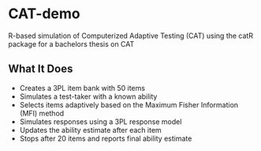 # CAT-demo
R-based simulation of Computerized Adaptive Testing (CAT) using the catR package for a bachelors thesis on CAT

## What It Does
- Creates a 3PL item bank with 50 items
- Simulates a test-taker with a known ability
- Selects items adaptively based on the Maximum Fisher Information (MFI) method
- Simulates responses using a 3PL response model
- Updates the ability estimate after each item
- Stops after 20 items and reports final ability estimate
